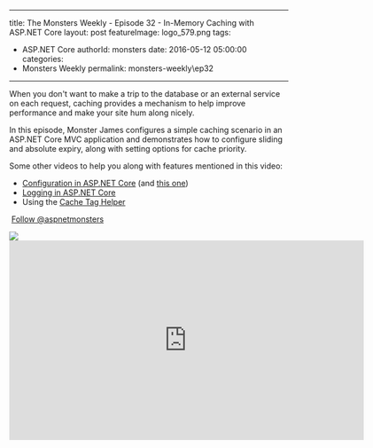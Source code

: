 
---
title: The Monsters Weekly - Episode 32 -  In-Memory Caching with ASP.NET Core
layout: post
featureImage: logo_579.png
tags: 
  - ASP.NET Core
authorId: monsters
date: 2016-05-12 05:00:00
categories:
  - Monsters Weekly
permalink: monsters-weekly\ep32
---

<p>When you don't want to make a trip to the database or an external service on each request, caching provides a mechanism to help improve performance and make your site hum along nicely.</p><p>In this episode, Monster James configures a simple caching scenario in an ASP.NET Core MVC application and demonstrates how to configure sliding and absolute expiry, along with setting options for cache priority.</p><p>Some other videos to help you along with features mentioned in this video:</p><ul><li><a href="https://channel9.msdn.com/Series/aspnetmonsters/Episode-5-Configuration-Settings">Configuration in ASP.NET Core</a> (and <a href="https://channel9.msdn.com/Series/aspnetmonsters/Episode-6-JSON-Data-and-The-Options-Pattern">this one</a>)</li><li><a href="https://channel9.msdn.com/Series/aspnetmonsters/Episode-16-Logging-Basics-in-ASPNET-Core">Logging in ASP.NET Core</a></li><li>Using the <a href="https://channel9.msdn.com/Series/aspnetmonsters/Episode-21-Caching">Cache Tag Helper</a></li></ul><p>&nbsp;<a class="twitter-follow-button" href="https://twitter.com/aspnetmonsters">Follow @aspnetmonsters</a></p> <img src="http://m.webtrends.com/dcs1wotjh10000w0irc493s0e_6x1g/njs.gif?dcssip=channel9.msdn.com&dcsuri=https://s.ch9.ms/Series/aspnetmonsters/feed&WT.dl=0&WT.entryid=Entry:RSSView:8652a28b21394a58abdda603001ff984">

<!--more-->
<iframe src='https://channel9.msdn.com/Series/aspnetmonsters/Episode-32-In-Memory-Caching-with-ASPNET-Core/player' width='640' height='360' allowFullScreen frameBorder='0'></iframe>
